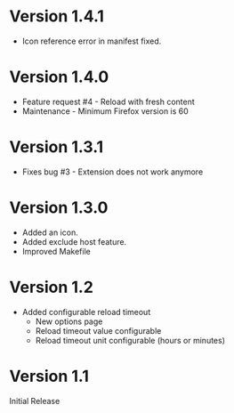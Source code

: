 # Version 1.4.1

* Icon reference error in manifest fixed.

# Version 1.4.0

* Feature request #4 - Reload with fresh content
* Maintenance - Minimum Firefox version is 60

# Version 1.3.1

* Fixes bug #3 - Extension does not work anymore

# Version 1.3.0

* Added an icon.
* Added exclude host feature.
* Improved Makefile

# Version 1.2

* Added configurable reload timeout
    * New options page
    * Reload timeout value configurable
    * Reload timeout unit configurable (hours or minutes)

# Version 1.1

Initial Release
